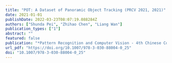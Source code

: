 ```yaml
---
title: "POT: A Dataset of Panoramic Object Tracking (PRCV 2021, 2021)"
date: 2021-01-01
publishDate: 2022-03-23T08:07:19.088284Z
authors: ["Shunda Pei", "Zhihao Chen", "Liang Wan"]
publication_types: ["1"]
abstract: ""
featured: false
publication: "*Pattern Recognition and Computer Vision - 4th Chinese Conference, PRCV 2021, Beijing, China, October 29 - November 1, 2021, Proceedings, Part I*"
url_pdf: "https://doi.org/10.1007/978-3-030-88004-0_25"
doi: "10.1007/978-3-030-88004-0_25"
---
```


